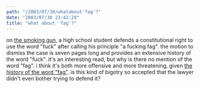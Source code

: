 ```yaml
---
path: "/2003/07/30/whatabout'fag'?" 
date: "2003/07/30 23:42:29" 
title: "what about 'fag'?" 
---
```

on <a href="http://www.thesmokinggun.com/archive/fword1.html">the smoking gun</a>, a high school student defends a constitutional right to use the word "fuck" after calling his principle "a fucking fag". the motion to dismiss the case is seven pages long and provides an extensive history of the word "fuck". it's an interesting read, but why is there no mention of the word "fag". i think it's both more offensive and more threatening, given <a href="http://members.fortunecity.com/gaytimes/faggot.html">the history of the word "fag"</a>. is this kind of bigotry so accepted that the lawyer didn't even bother trying to defend it?
